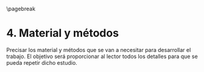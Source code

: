 \pagebreak

# 4. Material y métodos

Precisar los material y métodos que se van a necesitar para desarrollar el trabajo.
El objetivo será proporcionar al lector todos los detalles para que se pueda repetir dicho estudio.
